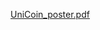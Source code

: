 [UniCoin_poster.pdf](https://github.com/CSC493-Computing-Design-Practicum/2023-fall-project-JoyMirembe/files/13588281/UniCoin_poster.pdf)
